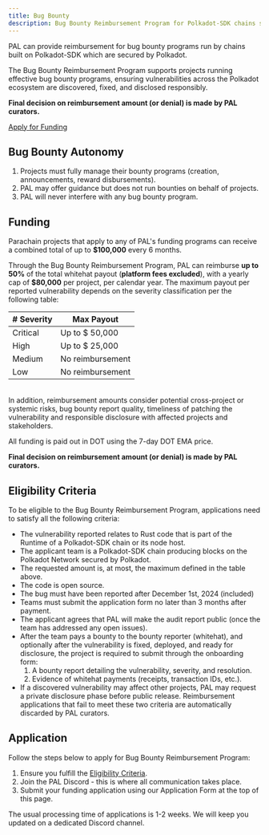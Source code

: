 ```yaml
---
title: Bug Bounty
description: Bug Bounty Reimbursement Program for Polkadot-SDK chains secured by Polkadot
---
```


PAL can provide reimbursement for bug bounty programs run by chains built on Polkadot-SDK which are secured by Polkadot.

The Bug Bounty Reimbursement Program supports projects running effective bug bounty programs, ensuring vulnerabilities across the Polkadot ecosystem are discovered, fixed, and disclosed responsibly.

**Final decision on reimbursement amount (or denial) is made by PAL curators.**

<div class="fundingButton">
  <a href="https://forms.gle/1xjcR1RP4FmCwbtt5" target="_blank" class="button button--primary">
    <p class="innerButtonText"> Apply for Funding </p>
  </a>
</div>

## Bug Bounty Autonomy

1. Projects must fully manage their bounty programs (creation, announcements, reward disbursements).
2. PAL may offer guidance but does not run bounties on behalf of projects.
3. PAL will never interfere with any bug bounty program.

## Funding

Parachain projects that apply to any of PAL's funding programs can receive a combined total of up to **$100,000** every 6 months.

Through the Bug Bounty Reimbursement Program, PAL can reimburse **up to 50%** of the total whitehat payout (**platform fees excluded**), with a yearly cap of **$80,000** per project, per calendar year. The maximum payout per reported vulnerability depends on the severity classification per the following table:

| # Severity | Max Payout       |
|------------|------------------|
| Critical   | Up to $ 50,000   |
| High       | Up to $ 25,000   |
| Medium     | No reimbursement |
| Low        | No reimbursement |

<br />
In addition, reimbursement amounts consider potential cross-project or systemic risks, bug bounty report quality, timeliness of patching the vulnerability and responsible disclosure with affected projects and stakeholders. 

All funding is paid out in DOT using the 7-day DOT EMA price.

**Final decision on reimbursement amount (or denial) is made by PAL curators.**

## Eligibility Criteria

To be eligible to the Bug Bounty Reimbursement Program, applications need to satisfy all the following criteria:

* The vulnerability reported relates to Rust code that is part of the Runtime of a Polkadot-SDK chain or its node host.
* The applicant team is a Polkadot-SDK chain producing blocks on the Polkadot Network secured by Polkadot.
* The requested amount is, at most, the maximum defined in the table above.
* The code is open source.
* The bug must have been reported after December 1st, 2024 (included)
* Teams must submit the application form no later than 3 months after payment.
* The applicant agrees that PAL will make the audit report public (once the team has addressed any open issues).
* After the team pays a bounty to the bounty reporter (whitehat), and optionally after the vulnerability is fixed, deployed, and ready for disclosure, the project is required to submit through the onboarding form:
  1. A bounty report detailing the vulnerability, severity, and resolution.
  2. Evidence of whitehat payments (receipts, transaction IDs, etc.).
* If a discovered vulnerability may affect other projects, PAL may request a private disclosure phase before public release.
Reimbursement applications that fail to meet these two criteria are automatically discarded by PAL curators.

## Application

Follow the steps below to apply for Bug Bounty Reimbursement Program:

1. Ensure you fulfill the [Eligibility Criteria](#eligibility-criteria). 
2. Join the PAL Discord - this is where all communication takes place.
3. Submit your funding application using our Application Form at the top of this page.

The usual processing time of applications is 1-2 weeks. We will keep you updated on a dedicated Discord channel.
